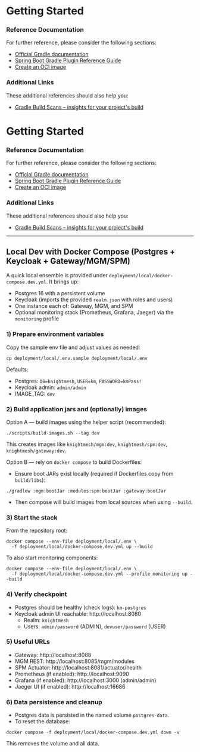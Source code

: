 # Getting Started

### Reference Documentation
For further reference, please consider the following sections:

* [Official Gradle documentation](https://docs.gradle.org)
* [Spring Boot Gradle Plugin Reference Guide](https://docs.spring.io/spring-boot/3.5.7/gradle-plugin)
* [Create an OCI image](https://docs.spring.io/spring-boot/3.5.7/gradle-plugin/packaging-oci-image.html)

### Additional Links
These additional references should also help you:

* [Gradle Build Scans – insights for your project's build](https://scans.gradle.com#gradle)


# Getting Started

### Reference Documentation
For further reference, please consider the following sections:

* [Official Gradle documentation](https://docs.gradle.org)
* [Spring Boot Gradle Plugin Reference Guide](https://docs.spring.io/spring-boot/3.5.7/gradle-plugin)
* [Create an OCI image](https://docs.spring.io/spring-boot/3.5.7/gradle-plugin/packaging-oci-image.html)

### Additional Links
These additional references should also help you:

* [Gradle Build Scans – insights for your project's build](https://scans.gradle.com#gradle)

---

## Local Dev with Docker Compose (Postgres + Keycloak + Gateway/MGM/SPM)

A quick local ensemble is provided under `deployment/local/docker-compose.dev.yml`. It brings up:
- Postgres 16 with a persistent volume
- Keycloak (imports the provided `realm.json` with roles and users)
- One instance each of: Gateway, MGM, and SPM
- Optional monitoring stack (Prometheus, Grafana, Jaeger) via the `monitoring` profile

### 1) Prepare environment variables

Copy the sample env file and adjust values as needed:

```
cp deployment/local/.env.sample deployment/local/.env
```

Defaults:
- Postgres: `DB=knightmesh`, `USER=km`, `PASSWORD=kmPass!`
- Keycloak admin: `admin/admin`
- IMAGE_TAG: `dev`

### 2) Build application jars and (optionally) images

Option A — build images using the helper script (recommended):
```
./scripts/build-images.sh --tag dev
```
This creates images like `knightmesh/mgm:dev`, `knightmesh/spm:dev`, `knightmesh/gateway:dev`.

Option B — rely on `docker compose` to build Dockerfiles:
- Ensure boot JARs exist locally (required if Dockerfiles copy from `build/libs`):
```
./gradlew :mgm:bootJar :modules:spm:bootJar :gateway:bootJar
```
- Then compose will build images from local sources when using `--build`.

### 3) Start the stack

From the repository root:
```
docker compose --env-file deployment/local/.env \
  -f deployment/local/docker-compose.dev.yml up --build
```
To also start monitoring components:
```
docker compose --env-file deployment/local/.env \
  -f deployment/local/docker-compose.dev.yml --profile monitoring up --build
```

### 4) Verify checkpoint

- Postgres should be healthy (check logs): `km-postgres`
- Keycloak admin UI reachable: http://localhost:8080
  - Realm: `knightmesh`
  - Users: `admin/password` (ADMIN), `devuser/password` (USER)

### 5) Useful URLs

- Gateway: http://localhost:8088
- MGM REST: http://localhost:8085/mgm/modules
- SPM Actuator: http://localhost:8081/actuator/health
- Prometheus (if enabled): http://localhost:9090
- Grafana (if enabled): http://localhost:3000 (admin/admin)
- Jaeger UI (if enabled): http://localhost:16686

### 6) Data persistence and cleanup

- Postgres data is persisted in the named volume `postgres-data`.
- To reset the database:
```
docker compose -f deployment/local/docker-compose.dev.yml down -v
```
This removes the volume and all data.

